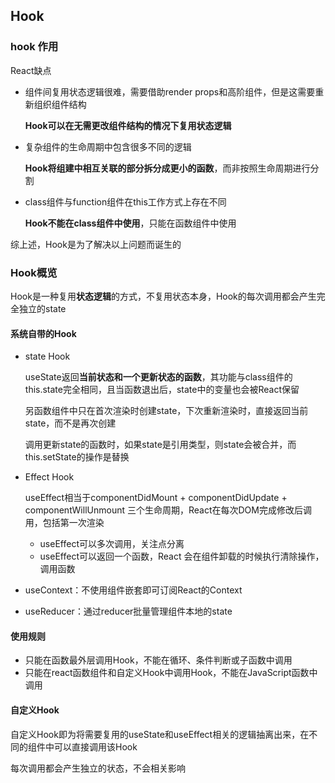 ## Hook

### hook 作用

React缺点

* 组件间复用状态逻辑很难，需要借助render props和高阶组件，但是这需要重新组织组件结构

	**Hook可以在无需更改组件结构的情况下复用状态逻辑**

* 复杂组件的生命周期中包含很多不同的逻辑

	**Hook将组建中相互关联的部分拆分成更小的函数**，而非按照生命周期进行分割

* class组件与function组件在this工作方式上存在不同

	**Hook不能在class组件中使用**，只能在函数组件中使用

综上述，Hook是为了解决以上问题而诞生的

### Hook概览

Hook是一种复用**状态逻辑**的方式，不复用状态本身，Hook的每次调用都会产生完全独立的state

#### 系统自带的Hook

* state Hook

	useState返回**当前状态和一个更新状态的函数**，其功能与class组件的this.state完全相同，且当函数退出后，state中的变量也会被React保留

	另函数组件中只在首次渲染时创建state，下次重新渲染时，直接返回当前state，而不是再次创建

	调用更新state的函数时，如果state是引用类型，则state会被合并，而this.setState的操作是替换

* Effect Hook

	useEffect相当于componentDidMount + componentDidUpdate + componentWillUnmount 三个生命周期，React在每次DOM完成修改后调用，包括第一次渲染

	* useEffect可以多次调用，关注点分离
	* useEffect可以返回一个函数，React 会在组件卸载的时候执行清除操作，调用函数

* useContext：不使用组件嵌套即可订阅React的Context
* useReducer：通过reducer批量管理组件本地的state

#### 使用规则

* 只能在函数最外层调用Hook，不能在循环、条件判断或子函数中调用
* 只能在react函数组件和自定义Hook中调用Hook，不能在JavaScript函数中调用

#### 自定义Hook

自定义Hook即为将需要复用的useState和useEffect相关的逻辑抽离出来，在不同的组件中可以直接调用该Hook

每次调用都会产生独立的状态，不会相关影响